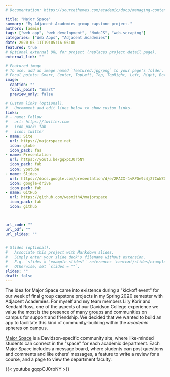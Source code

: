 ```yaml
---
# Documentation: https://sourcethemes.com/academic/docs/managing-content/

title: "Major Space"
summary: "My Adjacent Academies group capstone project."
authors: [admin]
tags: ["web app", "web development", "NodeJS", "web-scraping"]
categories: ["Web Apps", "Adjacent Academies"]
date: 2020-05-11T19:05:16-05:00
featured: true
# Optional external URL for project (replaces project detail page).
external_link: ""

# Featured image
# To use, add an image named `featured.jpg/png` to your page's folder.
# Focal points: Smart, Center, TopLeft, Top, TopRight, Left, Right, BottomLeft, Bottom, BottomRight.
image:
  caption: ""
  focal_point: "Smart"
  preview_only: false

# Custom links (optional).
#   Uncomment and edit lines below to show custom links.
links:
# - name: Follow
#   url: https://twitter.com
#   icon_pack: fab
#   icon: twitter
- name: Site
  url: https://majorspace.net
  icon: globe
  icon_pack: fas
- name: Presentation
  url: https://youtu.be/gqxpCJ0rbNY
  icon_pack: fab
  icon: youtube
- name: Slides
  url: https://docs.google.com/presentation/d/e/2PACX-1vRPGe9z4j27CuWZ0x2OozZTU4_-kRQDkaCgG_Byv8PwCQ1pIW9rzrseAcfCkc-MNV1ydQ4qTBk90tbH/pub?start=false&loop=false&delayms=30000
  icon: google-drive
  icon_pack: fab
- name: GitHub
  url: https://github.com/wesmith4/majorspace
  icon_pack: fab
  icon: github



url_code: ""
url_pdf: ""
url_slides: ""


# Slides (optional).
#   Associate this project with Markdown slides.
#   Simply enter your slide deck's filename without extension.
#   E.g. `slides = "example-slides"` references `content/slides/example-slides.md`.
#   Otherwise, set `slides = ""`.
slides: ""
draft: false
---
```


The idea for Major Space came into existence during a "kickoff event" for our week of final group capstone projects in my Spring 2020 semester with Adjacent Academies. For myself and my team members Lily Korir and Kendahl Ross, one of the aspects of our Davidson College experience we value the most is the presence of many groups and communities on campus for support and friendship. We decided that we wanted to build an app to facilitate this kind of community-building within the *academic* spheres on campus.

[Major Space](https://majorspace.net) is a Davidson-specific community site, where like-minded students can connect in the "space" for each academic department.  Each Major Space includes a message board, where students can post questions and comments and like others' messages, a feature to write a review for a course, and a page to view the department faculty.

<!-- Presentation video on YouTube -->
{{< youtube gqxpCJ0rbNY >}}
